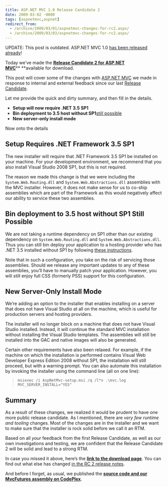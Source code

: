 ```yaml
---
title: ASP.NET MVC 1.0 Release Candidate 2
date: 2009-03-02 -0800
tags: [aspnetmvc,aspnet]
redirect_from:
  - /archive/2009/03/01/aspnetmvc-changes-for-rc2.aspx/
  - /archive/2009/03/03/aspnetmvc-changes-for-rc2.aspx/
---
```


UPDATE: This post is outdated. ASP.NET MVC 1.0 [has been released already](https://haacked.com/archive/2009/03/18/aspnet-mvc-rtw.aspx "ASP.NET MVC 1.0 Release")!

Today we’ve made the [**Release Candidate 2 for ASP.NET MVC**](http://go.microsoft.com/fwlink/?LinkId=144443 "ASP.NET MVC RC 2 Download Page")** **available
for download.

This post will cover some of the changes with [ASP.NET MVC](http://asp.net/mvc "ASP.NET MVC Website") we made in response to internal and external feedback since our last [Release Candidate](https://haacked.com/archive/2009/01/27/aspnetmvc-release-candidate.aspx "ASP.NET MVC Release Candidate").

Let me provide the quick and dirty summary, and then fill in the
details.

-   **Setup will now require .NET 3.5 SP1**
-   **Bin deployment to 3.5 host without SP1**[still
    possible](https://haacked.com/archive/2008/11/03/bin-deploy-aspnetmvc.aspx "Bin Deploying ASP.NET MVC")
-   **New server-only install mode**

Now onto the details

Setup Requires .NET Framework 3.5 SP1
-------------------------------------

The new installer will require that .NET Framework 3.5 SP1 be installed
on your machine. For your development environment, we recommend that you
also install Visual Studio 2008 SP1, but this is not required.

The reason we made this change is that we were including the
`System.Web.Routing.dll` and `System.Web.Abstractions.dll` assemblies
with the MVC installer. However, it does not make sense for us to
co-ship assemblies which are part of the Framework as this would
negatively affect our ability to service these two assemblies.

Bin deployment to 3.5 host without SP1 Still Possible
-----------------------------------------------------

We are not taking a runtime dependency on SP1 other than our existing
dependency on `System.Web.Routing.dll` and
`System.Web.Abstractions.dll`. Thus you can still bin deploy your
application to a hosting provider who has .NET 3.5 installed without SP1
by following [these
instructions](https://haacked.com/archive/2008/11/03/bin-deploy-aspnetmvc.aspx "Bin Deploy ASP.NET MVC").

Note that in such a configuration, you take on the risk of servicing
those assemblies. Should we release any important updates to any of
these assemblies, you’ll have to manually patch your application.
However, you will still enjoy full CSS (formerly PSS) support for this
configuration.

New Server-Only Install Mode
----------------------------

We’re adding an option to the installer that enables installing on a
server that does not have Visual Studio at all on the machine, which is
useful for production servers and hosting providers.

The installer will no longer block on a machine that does not have
Visual Studio installed. Instead, it will continue the standard MVC
installation without installing the Visual Studio templates. The
assemblies will still be installed into the GAC and native images will
also be generated.

Certain other requirements have also been relaxed. For example, if the
machine on which the installation is performed contains Visual Web
Developer Express Edition 2008 without SP1, the installation will still
proceed, but with a warning prompt. You can also automate this
installation by invoking the installer using the command line (all on
one line):

> `msiexec /i AspNetMvc-setup.msi /q /l*v .\mvc.log MVC_SERVER_INSTALL="YES"`

Summary
-------

As a result of these changes, we realized it would be prudent to have
one more public release candidate. As I mentioned, there are *very few
runtime and tooling* changes. Most of the changes are in the installer
and we want to make sure that the installer is rock solid before we call
it an RTM.

Based on all *your* feedback from the first Release Candidate, as well
as our own investigations and testing, we are confident that the Release
Candidate 2 will be solid and lead to a strong RTM.

In case you missed it above, here’s the **[link to the download page](http://go.microsoft.com/fwlink/?LinkId=144443 "Download Link")**.
You can find out what else has changed [in the RC 2 release
notes](http://go.microsoft.com/fwlink/?LinkId=137662 "ASP.NET MVC RC 2 Release Notes").

And before I forget, as usual, we published the **[source code and our MvcFutures assembly on CodePlex](http://aspnet.codeplex.com/Release/ProjectReleases.aspx?ReleaseId=24142#ReleaseFiles "ASP.NET MVC CodePlex")**.

